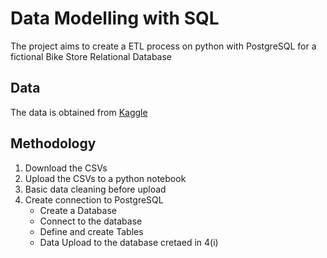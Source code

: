 # Data Modelling with SQL
The project aims to create a ETL process on python with PostgreSQL for a fictional Bike Store Relational Database

## Data
The data is obtained from [Kaggle](https://www.kaggle.com/datasets/dillonmyrick/bike-store-sample-database )

## Methodology
1. Download the CSVs
2. Upload the CSVs to a python notebook
3. Basic data cleaning before upload
4. Create connection to PostgreSQL
    - Create a Database
    - Connect to the database
    - Define and create Tables
    - Data Upload to the database cretaed in 4(i)

